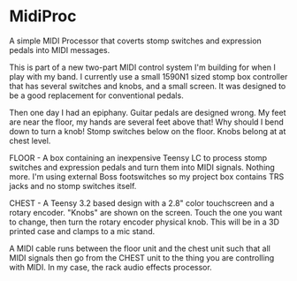# MidiProc
A simple MIDI Processor that coverts stomp switches and expression pedals into MIDI messages.

This is part of a new two-part MIDI control system I'm building for when I play with my band. I currently use a small 1590N1 sized stomp box controller that has several switches and knobs, and a small screen. It was designed to be a good replacement for conventional pedals.

Then one day I had an epiphany. Guitar pedals are designed wrong. My feet are near the floor, my hands are several feet above that! Why should I bend down to turn a knob! Stomp switches below on the floor. Knobs belong at at chest level.

FLOOR - A box containing an inexpensive Teensy LC to process stomp switches and expression pedals and turn them into MIDI signals. Nothing more. I'm using external Boss footswitches so my project box contains TRS jacks and no stomp switches itself.

CHEST - A Teensy 3.2 based design with a 2.8" color touchscreen and a rotary encoder. "Knobs" are shown on the screen. Touch the one you want to change, then turn the rotary encoder physical knob. This will be in a 3D printed case and clamps to a mic stand.

A MIDI cable runs between the floor unit and the chest unit such that all MIDI signals then go from the CHEST unit to the thing you are controlling with MIDI. In my case, the rack audio effects processor.



